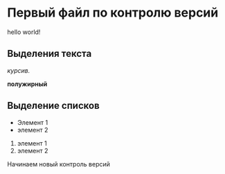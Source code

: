 # Первый файл по контролю версий
hello world!

## Выделения текста
*курсив.*

**полужирный**

## Выделение списков
* Элемент 1
* элемент 2

1. элемент 1
2. элемент 2

Начинаем новый контроль версий
